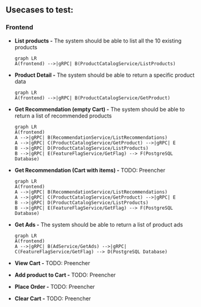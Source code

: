 ## Usecases to test:

### Frontend

- **List products -** The system should be able to list all the 10 existing products

  ```mermaid
  graph LR
  A(frontend) -->|gRPC| B(ProductCatalogService/ListProducts)
  ```

- **Product Detail -** The system should be able to return a specific product data

  ```mermaid
  graph LR
  A(frontend) -->|gRPC| B(ProductCatalogService/GetProduct)
  ```

- **Get Recommendation (empty Cart) -** The system should be able to return a list of recommended products

  ```mermaid
  graph LR
  A(frontend)
  A -->|gRPC| B(RecommendationService/ListRecommendations)
  A -->|gRPC| C(ProductCatalogService/GetProduct) -->|gRPC| E
  B -->|gRPC| D(ProductCatalogService/ListProducts)
  B -->|gRPC| E(FeatureFlagService/GetFlag) --> F(PostgreSQL Database)
  ```

- **Get Recommendation (Cart with items) -** TODO: Preencher

  ```mermaid
  graph LR
  A(frontend)
  A -->|gRPC| B(RecommendationService/ListRecommendations)
  A -->|gRPC| C(ProductCatalogService/GetProduct) -->|gRPC| E
  B -->|gRPC| D(ProductCatalogService/ListProducts)
  B -->|gRPC| E(FeatureFlagService/GetFlag) --> F(PostgreSQL Database)
  ```

- **Get Ads -** The system should be able to return a list of product ads

  ```mermaid
  graph LR
  A(frontend)
  A -->|gRPC| B(AdService/GetAds) -->|gRPC| C(FeatureFlagService/GetFlag) --> D(PostgreSQL Database)
  ```

- **View Cart -** TODO: Preencher

- **Add product to Cart -** TODO: Preencher

- **Place Order -** TODO: Preencher

- **Clear Cart -** TODO: Preencher
